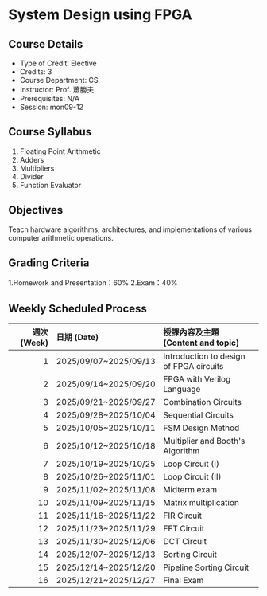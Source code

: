 # System Design using FPGA

## Course Details

- Type of Credit: Elective
- Credits: 3
- Course Department: CS
- Instructor: Prof. 蕭勝夫
- Prerequisites: N/A
- Session: mon09-12

## Course Syllabus

1. Floating Point Arithmetic
2. Adders
3. Multipliers
4. Divider
5. Function Evaluator

## Objectives

Teach hardware algorithms, architectures, and implementations of various computer arithmetic operations.

## Grading Criteria

1.Homework and Presentation：60%
2.Exam：40%

## Weekly Scheduled Process

| 週次 (Week) | 日期 (Date)             | 授課內容及主題 (Content and topic)              |
|---:|:---------------------|:---------------------------------------------|
| 1  | 2025/09/07~2025/09/13 | Introduction to design of FPGA circuits      |
| 2  | 2025/09/14~2025/09/20 | FPGA with Verilog Language                   |
| 3  | 2025/09/21~2025/09/27 | Combination Circuits                         |
| 4  | 2025/09/28~2025/10/04 | Sequential Circuits                          |
| 5  | 2025/10/05~2025/10/11 | FSM Design Method                            |
| 6  | 2025/10/12~2025/10/18 | Multiplier and Booth's Algorithm             |
| 7  | 2025/10/19~2025/10/25 | Loop Circuit (I)                             |
| 8  | 2025/10/26~2025/11/01 | Loop Circuit (II)                            |
| 9  | 2025/11/02~2025/11/08 | Midterm exam                                 |
| 10 | 2025/11/09~2025/11/15 | Matrix multiplication                        |
| 11 | 2025/11/16~2025/11/22 | FIR Circuit                                  |
| 12 | 2025/11/23~2025/11/29 | FFT Circuit                                  |
| 13 | 2025/11/30~2025/12/06 | DCT Circuit                                  |
| 14 | 2025/12/07~2025/12/13 | Sorting Circuit                              |
| 15 | 2025/12/14~2025/12/20 | Pipeline Sorting Circuit                     |
| 16 | 2025/12/21~2025/12/27 | Final Exam                                   |
